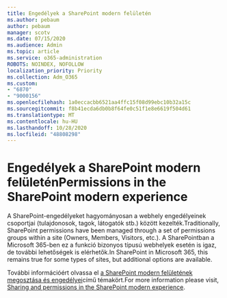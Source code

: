```yaml
---
title: Engedélyek a SharePoint modern felületén
ms.author: pebaum
author: pebaum
manager: scotv
ms.date: 07/15/2020
ms.audience: Admin
ms.topic: article
ms.service: o365-administration
ROBOTS: NOINDEX, NOFOLLOW
localization_priority: Priority
ms.collection: Adm_O365
ms.custom:
- "6870"
- "9000156"
ms.openlocfilehash: 1a0eccacbb6521aa4ffc15f08d99ebc10b32a15c
ms.sourcegitcommit: f8b41ecda6db0b8f64fe0c51f1e8e6619f504d61
ms.translationtype: MT
ms.contentlocale: hu-HU
ms.lasthandoff: 10/28/2020
ms.locfileid: "48808298"
---
```

# <a name="permissions-in-the-sharepoint-modern-experience"></a><span data-ttu-id="fc885-102">Engedélyek a SharePoint modern felületén</span><span class="sxs-lookup"><span data-stu-id="fc885-102">Permissions in the SharePoint modern experience</span></span>

<span data-ttu-id="fc885-103">A SharePoint-engedélyeket hagyományosan a webhely engedélyeinek csoportjai (tulajdonosok, tagok, látogatók stb.) között kezelték.</span><span class="sxs-lookup"><span data-stu-id="fc885-103">Traditionally, SharePoint permissions have been managed through a set of permissions groups within a site (Owners, Members, Visitors, etc.).</span></span> <span data-ttu-id="fc885-104">A SharePointban a Microsoft 365-ben ez a funkció bizonyos típusú webhelyek esetén is igaz, de további lehetőségek is elérhetők.</span><span class="sxs-lookup"><span data-stu-id="fc885-104">In SharePoint in Microsoft 365, this remains true for some types of sites, but additional options are available.</span></span>  

<span data-ttu-id="fc885-105">További információért olvassa el [a SharePoint modern felületének megosztása és engedélyei](https://docs.microsoft.com/sharepoint/modern-experience-sharing-permissions)című témakört.</span><span class="sxs-lookup"><span data-stu-id="fc885-105">For more information please visit, [Sharing and permissions in the SharePoint modern experience](https://docs.microsoft.com/sharepoint/modern-experience-sharing-permissions).</span></span>
